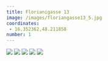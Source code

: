 ```yaml
---
title: Florianigasse 13
image: /images/floriangasse13_5.jpg
coordinates:
 - 16.352362,48.211858
number: 1
---
```



<div class="photos">
<img src="https://csvuh86c.cloudimg.io/s/width/1200/{{site.url}}/images/floriangasse13_1.jpg">
<img src="https://csvuh86c.cloudimg.io/s/width/1200/{{site.url}}/images/floriangasse13_2.jpg">
<img src="https://csvuh86c.cloudimg.io/s/width/1200/{{site.url}}/images/floriangasse13_3.jpg">
<img src="https://csvuh86c.cloudimg.io/s/width/1200/{{site.url}}/images/floriangasse13_4.jpg">
<img src="https://csvuh86c.cloudimg.io/s/width/1200/{{site.url}}/images/floriangasse13_5.jpg">

</div>
